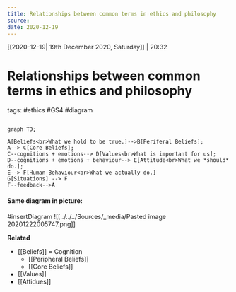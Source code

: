 ```yaml
---
title: Relationships between common terms in ethics and philosophy
source:
date: 2020-12-19
---
```

[[2020-12-19| 19th December 2020, Saturday]] | 20:32

# Relationships between common terms in ethics and philosophy
tags: #ethics #GS4 #diagram 

```mermaid

graph TD;

A[Beliefs<br>What we hold to be true.]-->B[Periferal Beliefs];
A--> C[Core Beliefs];
C--cognitions + emotions--> D[Values<br>What is important for us];
D--cognitions + emotions + behaviour--> E[Attitude<br>What we *should* do.];
E--> F[Human Behaviour<br>What we actually do.]
G[Situations] --> F
F--feedback-->A

```

#### Same diagram in picture:
#insertDiagram 
![[../../../Sources/_media/Pasted image 20201222005747.png]]


**Related**
- [[Beliefs]] = Cognition
	- [[Peripheral Beliefs]]
	- [[Core Beliefs]]
- [[Values]]
- [[Attidues]]